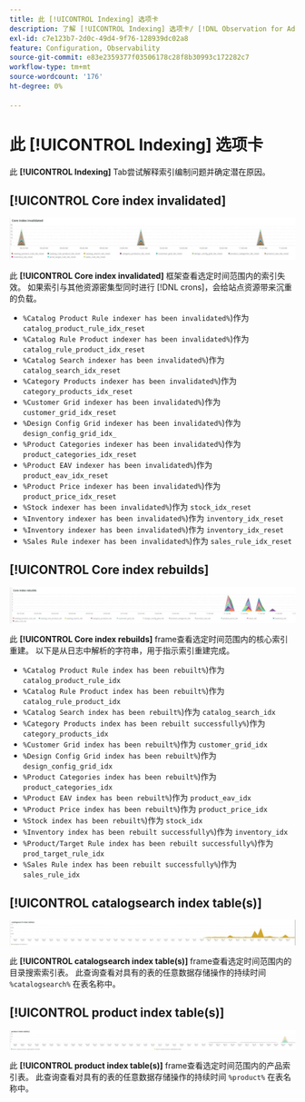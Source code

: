 ```yaml
---
title: 此 [!UICONTROL Indexing] 选项卡
description: 了解 [!UICONTROL Indexing] 选项卡/ [!DNL Observation for Adobe Commerce].
exl-id: c7e123b7-2d0c-49d4-9f76-128939dc02a8
feature: Configuration, Observability
source-git-commit: e83e2359377f03506178c28f8b30993c172282c7
workflow-type: tm+mt
source-wordcount: '176'
ht-degree: 0%

---
```


# 此 [!UICONTROL Indexing] 选项卡

此 **[!UICONTROL Indexing]** Tab尝试解释索引编制问题并确定潜在原因。

## [!UICONTROL Core index invalidated]

![核心索引失效](../../assets/tools/observation-for-adobe-commerce/indexing-tab-1.jpg)

此 **[!UICONTROL Core index invalidated]** 框架查看选定时间范围内的索引失效。 如果索引与其他资源密集型同时进行 [!DNL crons]，会给站点资源带来沉重的负载。

* `%Catalog Product Rule indexer has been invalidated%`)作为 `catalog_product_rule_idx_reset`
* `%Catalog Rule Product indexer has been invalidated%`)作为 `catalog_rule_product_idx_reset`
* `%Catalog Search indexer has been invalidated%`)作为 `catalog_search_idx_reset`
* `%Category Products indexer has been invalidated%`)作为 `category_products_idx_reset`
* `%Customer Grid indexer has been invalidated%`)作为 `customer_grid_idx_reset`
* `%Design Config Grid indexer has been invalidated%`)作为 `design_config_grid_idx_`
* `%Product Categories indexer has been invalidated%`)作为 `product_categories_idx_reset`
* `%Product EAV indexer has been invalidated%`)作为 `product_eav_idx_reset`
* `%Product Price indexer has been invalidated%`)作为 `product_price_idx_reset`
* `%Stock indexer has been invalidated%`)作为 `stock_idx_reset`
* `%Inventory indexer has been invalidated%`)作为 `inventory_idx_reset`
* `%Inventory indexer has been invalidated%`)作为 `inventory_idx_reset`
* `%Sales Rule indexer has been invalidated%`)作为 `sales_rule_idx_reset`

## [!UICONTROL Core index rebuilds]

![核心索引重建](../../assets/tools/observation-for-adobe-commerce/indexing-tab-2.jpg)

此 **[!UICONTROL Core index rebuilds]** frame查看选定时间范围内的核心索引重建。 以下是从日志中解析的字符串，用于指示索引重建完成。

* `%Catalog Product Rule index has been rebuilt%`)作为 `catalog_product_rule_idx`
* `%Catalog Rule Product index has been rebuilt%`)作为 `catalog_rule_product_idx`
* `%Catalog Search index has been rebuilt%`)作为 `catalog_search_idx`
* `%Category Products index has been rebuilt successfully%`)作为 `category_products_idx`
* `%Customer Grid index has been rebuilt%`)作为 `customer_grid_idx`
* `%Design Config Grid index has been rebuilt%`)作为 `design_config_grid_idx`
* `%Product Categories index has been rebuilt%`)作为 `product_categories_idx`
* `%Product EAV index has been rebuilt%`)作为 `product_eav_idx`
* `%Product Price index has been rebuilt%`)作为 `product_price_idx`
* `%Stock index has been rebuilt%`)作为 `stock_idx`
* `%Inventory index has been rebuilt successfully%`)作为 `inventory_idx`
* `%Product/Target Rule index has been rebuilt successfully%`)作为 `prod_target_rule_idx`
* `%Sales Rule index has been rebuilt successfully%`)作为 `sales_rule_idx`


## [!UICONTROL catalogsearch index table(s)]

![目录搜索索引表](../../assets/tools/observation-for-adobe-commerce/indexing-tab-3.jpg)

此 **[!UICONTROL catalogsearch index table(s)]** frame查看选定时间范围内的目录搜索索引表。 此查询查看对具有的表的任意数据存储操作的持续时间 `%catalogsearch%` 在表名称中。

## [!UICONTROL product index table(s)]

![产品索引表](../../assets/tools/observation-for-adobe-commerce/indexing-tab-4.jpg)

此 **[!UICONTROL product index table(s)]** frame查看选定时间范围内的产品索引表。 此查询查看对具有的表的任意数据存储操作的持续时间 `%product%` 在表名称中。
